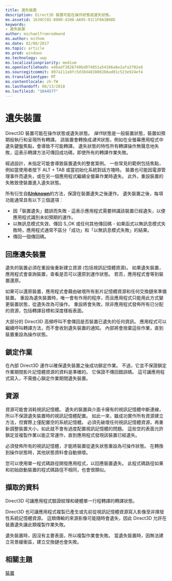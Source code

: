 ```yaml
---
title: 遺失裝置
description: Direct3D 裝置可能在操作狀態或遺失狀態。
ms.assetid: 1639CC02-8000-4208-AA95-91C1F0A3B08D
keywords:
- 遺失裝置
author: michaelfromredmond
ms.author: mithom
ms.date: 02/08/2017
ms.topic: article
ms.prod: windows
ms.technology: uwp
ms.localizationpriority: medium
ms.openlocfilehash: e46adf3826749bd974951a54166a6e2afa3702e8
ms.sourcegitcommit: 897a111e8fc5d38d483800288ad01c523e924ef4
ms.translationtype: MT
ms.contentlocale: zh-TW
ms.lasthandoff: 08/13/2018
ms.locfileid: "1044577"
---
```

# <a name="lost-devices"></a>遺失裝置


Direct3D 裝置可能在操作狀態或遺失狀態。 *操作*狀態是一般裝置狀態，裝置如預期般執行和呈現所有轉譯。 該裝置會轉換成*遺失*狀態，例如在全螢幕應用程式中遺失鍵盤焦點，會導致不可能轉譯。 遺失狀態的特性所有轉譯操作無聲息地失敗，這表示轉譯方法可傳回成功碼，即使所有的轉譯作業失敗。

經過設計，未指定可能會導致裝置遺失的整套案例。 一些常見的範例包括焦點，例如當使用者按下 ALT + TAB 或當初始化系統對話方塊時。 裝置也可能因電源管理事件而遺失，或在另一個應用程式繼續全螢幕作業時遺失。 此外，重設裝置的失敗致使裝置進入遺失狀態。

所有衍生自[**IUnknown**](https://msdn.microsoft.com/library/windows/desktop/ms680509)的方法，保證在裝置遺失之後運作。 遺失裝置之後，每項功能通常具有以下三個選項︰

-   因「裝置遺失」錯誤而失敗 - 這表示應用程式需要辨識該裝置已經遺失，以便應用程式識別未如預期的運作。
-   以無訊息模式失效、傳回 S\_OK 或任何其他傳回碼 - 如果函式以無訊息模式失敗時，應用程式通常不區分「成功」和「以無訊息模式失敗」的結果。
-   傳回一個傳回碼。

## <a name="span-idrespondingtoalostdevicespanspan-idrespondingtoalostdevicespanspan-idrespondingtoalostdevicespanresponding-to-a-lost-device"></a><span id="Responding_to_a_Lost_Device"></span><span id="responding_to_a_lost_device"></span><span id="RESPONDING_TO_A_LOST_DEVICE"></span>回應遺失裝置


遺失的裝置必須在重設後重新建立資源 (包括視訊記憶體資源)。 如果遺失裝置，應用程式會查詢裝置，查看是否可以還原到運作狀態。 若否，應用程式會等到裝置還原。

如果可以還原裝置，應用程式會藉由破壞所有影片記憶體資源和任何交換鏈來準備裝置。 重設為遺失裝置時，唯一會有作用的程序，而且應用程式只能用此方式變更裝置狀態，從遺失改為可操作。 重設將會失敗，除非應用程式發佈所有已分配的資源，包括轉譯目標和深度樣板表面。

大部分的 Direct3D 高頻呼叫不會傳回是否裝置已遺失的任何資訊。 應用程式可以繼續呼叫轉譯方法，而不會收到遺失裝置的通知。 內部將會捨棄這些作業，直到裝置重設為操作狀態。

## <a name="span-idlockingoperationsspanspan-idlockingoperationsspanspan-idlockingoperationsspanlocking-operations"></a><span id="Locking_Operations"></span><span id="locking_operations"></span><span id="LOCKING_OPERATIONS"></span>鎖定作業


在內部 Direct3D 運作以確保遺失裝置之後成功鎖定作業。 不過，它並不保證鎖定作業期間影片記憶體資源的資料是準確的。 它保證不傳回錯誤碼。 這可讓應用程式寫入，不需擔心鎖定作業期間遺失裝置。

## <a name="span-idresourcesspanspan-idresourcesspanspan-idresourcesspanresources"></a><span id="Resources"></span><span id="resources"></span><span id="RESOURCES"></span>資源


資源可能會消耗視訊記憶體。 遺失的裝置與介面卡擁有的視訊記憶體中斷連線，所以不保證遺失裝置時的視訊記憶體配置。 如此一來，雖成功實作所有資源建立方法，但實際上僅配置空的系統記憶體。 必須先破壞任何視訊記憶體資源，再重新調整裝置大小，如此就不會有過度配置視訊記憶體的問題。 這些空的表面允許鎖定並複製作業以能正常運作，直到應用程式發現該裝置已經遺失。

必須發佈所有的視訊記憶體，才能將裝置從遺失狀態重設為可操作狀態。 在轉換到操作狀態時，其他狀態資料會自動損壞。

您可以使用單一程式碼路徑開發應用程式，以回應裝置遺失。 此程式碼路徑如果和初始啟動裝置的程式碼路徑不相同，也會很類似。

## <a name="span-idretrieveddataspanspan-idretrieveddataspanspan-idretrieveddataspanretrieved-data"></a><span id="Retrieved_Data"></span><span id="retrieved_data"></span><span id="RETRIEVED_DATA"></span>擷取的資料


Direct3D 可讓應用程式驗證紋理和硬體單一行程轉譯的轉譯狀態。

Direct3D 也可讓應用程式複製已產生或先前從視訊記憶體資源寫入影像至非揮發性系統記憶體資源。 這類傳輸的來源影像可能隨時會遺失，因此 Direct3D 允許在裝置遺失讓此類複製作業失敗。

遺失裝置時，因沒有主要表面，所以複製作業會失敗。 當遺失裝置時，因無法建立背景緩衝區，建立交換鏈也會失敗。

## <a name="span-idrelated-topicsspanrelated-topics"></a><span id="related-topics"></span>相關主題


[裝置](devices.md)

 

 




